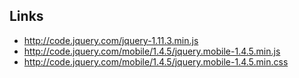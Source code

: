 ## Links

* http://code.jquery.com/jquery-1.11.3.min.js
* http://code.jquery.com/mobile/1.4.5/jquery.mobile-1.4.5.min.js
* http://code.jquery.com/mobile/1.4.5/jquery.mobile-1.4.5.min.css
